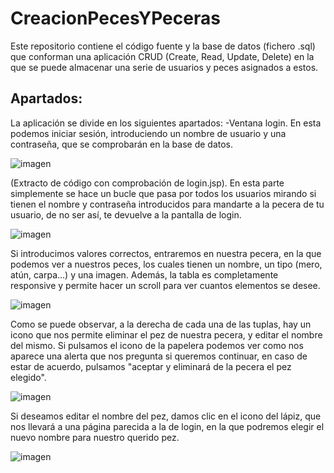 # CreacionPecesYPeceras
Este repositorio contiene el código fuente y la base de datos (fichero .sql) que conforman una aplicación CRUD (Create, Read, Update, Delete) en la que se puede almacenar una serie de usuarios y peces asignados a estos.
## Apartados:
La aplicación se divide en los siguientes apartados:
-Ventana login. En esta podemos iniciar sesión, introduciendo un nombre de usuario y una contraseña, que se comprobarán en la base de datos.

![imagen](https://user-images.githubusercontent.com/91873580/154850265-bcae3875-771c-4a39-9a41-428606a597ab.png)

(Extracto de código con comprobación de login.jsp).
En esta parte simplemente se hace un bucle que pasa por todos los usuarios mirando si tienen el nombre y contraseña introducidos para mandarte a la pecera de tu usuario, de no ser así, te devuelve a la pantalla de login.

![imagen](https://user-images.githubusercontent.com/91873580/154850353-72e26d0f-28ee-4e5f-a6f7-5fc80dbb5585.png)

Si introducimos valores correctos, entraremos en nuestra pecera, en la que podemos ver a nuestros peces, los cuales tienen un nombre, un tipo (mero, atún, carpa...) y una imagen. Además, la tabla es completamente responsive y permite hacer un scroll para ver cuantos elementos se desee.

![imagen](https://user-images.githubusercontent.com/91873580/154850914-88586b33-08b3-47fb-b61f-a2c82ddd4d2d.png)

Como se puede observar, a la derecha de cada una de las tuplas, hay un icono que nos permite eliminar el pez de nuestra pecera, y editar el nombre del mismo.
Si pulsamos el icono de la papelera podemos ver como nos aparece una alerta que nos pregunta si queremos continuar, en caso de estar de acuerdo, pulsamos "aceptar y eliminará de la pecera el pez elegido".

![imagen](https://user-images.githubusercontent.com/91873580/154851060-c925cdb9-f8b1-44e5-9967-6635236666c4.png)

 Si deseamos editar el nombre del pez, damos clic en el icono del lápiz, que nos llevará a una página parecida a la de login, en la que podremos elegir el nuevo nombre para nuestro querido pez.
 
 ![imagen](https://user-images.githubusercontent.com/91873580/154851184-a8c82e20-56e0-4f75-905b-eb75a554e4b7.png)
